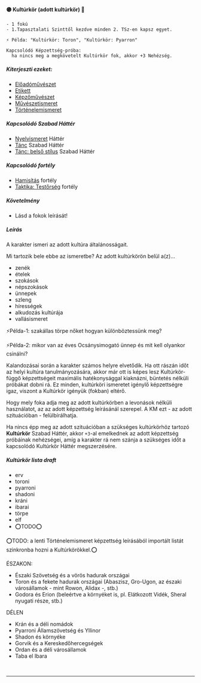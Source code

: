 #### 🟣 Kultúrkör (adott kultúrkör) 🔁

```
- 1 fokú
- 1.Tapasztalati Szinttől kezdve minden 2. TSz-en kapsz egyet.

⚡ Példa: "Kultúrkör: Toron", "Kultúrkör: Pyarron"

Kapcsolódó Képzettség-próba:
  ha nincs meg a megkövetelt Kultúrkör fok, akkor +3 Nehézség.
```

##### Kiterjeszti ezeket:
- [Előadóművészet](../kepzettsegek/eloadomuveszet.md)
- [Etikett](../kepzettsegek/etikett.md)
- [Képzőművészet](../kepzettsegek/kepzomuveszet.md)
- [Művészetismeret](../kepzettsegek/muveszetismeret.md)
- [Történelemismeret](../kepzettsegek/tortenelemismeret.md)

##### Kapcsolódó Szabad Háttér

- [Nyelvismeret](nyelvismeret.md) Háttér
- [Tánc](../hatterek.szabad/tanc.md) Szabad Háttér
- [Tánc: belső stílus](../hatterek.szabad/tanc_belso_stilus.md)  Szabad Háttér

##### Kapcsolódó fortély
- [Hamisítás](../fortelyok.altalanos/hamisitas.md) fortély
- [Taktika: Testőrség](../fortelyok.harci/taktika_testorseg.md) fortély

##### Követelmény
- Lásd a fokok leírását!

##### Leírás

A karakter ismeri az adott kultúra általánosságait.

Mi tartozik bele ebbe az ismeretbe? Az adott kultúrkörön belül a(z)...
- zenék
- ételek
- szokások
- népszokások
- ünnepek
- szleng
- hírességek
- alkudozás kultúrája
- vallásismeret

⚡Példa-1: szakállas törpe nőket hogyan különböztessünk meg?

⚡Példa-2: mikor van az éves Ocsánysimogató ünnep és mit kell olyankor csinálni?

Kalandozásai során a karakter számos helyre elvetődik.  Ha ott rászán időt az helyi kultúra tanulmányozására, akkor már ott is képes lesz Kultúrkör-függő képzettségeit maximális hatékonysággal kiaknázni, büntetés nélküli próbákat dobni rá. Ez minden, kultúrköri ismeretet igénylő képzettségre igaz, viszont a Kultúrkör igényük (fokban) eltérő.

Hogy mely foka adja meg az adott kultúrkörben a levonások nélküli használatot, az az adott képzettség leírásánál szerepel. A KM ezt - az adott szituációban - felülbírálhatja. 

Ha nincs épp meg az adott szituációban a szükséges kultúrkörhöz tartozó **Kultúrkör** Szabad Háttér, akkor `+3`-al emelkednek az adott képzettség próbáinak nehézségei, amíg a karakter rá nem szánja a szükséges időt a kapcsolódó Kultúrkör Háttér megszerzésére.

##### Kultúrkör lista draft
- erv
- toroni
- pyarroni
- shadoni
- kráni
- ibarai
- törpe
- elf
- ⭕TODO⭕

⭕TODO: a lenti Történelemismeret képzettség leírásából importált listát szinkronba hozni a Kultúrkörökkel.⭕

ÉSZAKON:

- Északi Szövetség és a vörös hadurak országai
- Toron és a fekete hadurak országai (Abaszisz, Gro-Ugon, az északi városállamok - mint Rowon, Alidax -, stb.)
- Godora és Erion (beleértve a környéket is, pl. Elátkozott Vidék, Sheral nyugati része, stb.)

DÉLEN

- Krán és a déli nomádok
- Pyarroni Államszövetség és Yllinor
- Shadon és környéke
- Gorvik és a Kereskedőhercegségek
- Ordan és a déli városállamok
- Taba el Ibara

<br />

---
